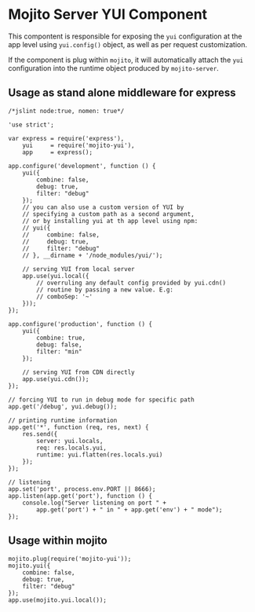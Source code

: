 # Mojito Server YUI Component

This compontent is responsible for exposing the
`yui` configuration at the app level using
`yui.config()` object, as well as per request
customization. 

If the component is plug within `mojito`, it will
automatically attach the `yui` configuration
into the runtime object produced by `mojito-server`.

## Usage as stand alone middleware for express

```
/*jslint node:true, nomen: true*/

'use strict';

var express = require('express'),
    yui     = require('mojito-yui'),
    app     = express();

app.configure('development', function () {
    yui({
        combine: false,
        debug: true,
        filter: "debug"
    });
    // you can also use a custom version of YUI by
    // specifying a custom path as a second argument,
    // or by installing yui at th app level using npm:
    // yui({
    //     combine: false,
    //     debug: true,
    //     filter: "debug"
    // }, __dirname + '/node_modules/yui/');

    // serving YUI from local server
    app.use(yui.local({
        // overruling any default config provided by yui.cdn()
        // routine by passing a new value. E.g:
        // comboSep: '~'
    }));
});

app.configure('production', function () {
    yui({
        combine: true,
        debug: false,
        filter: "min"
    });

    // serving YUI from CDN directly
    app.use(yui.cdn());
});

// forcing YUI to run in debug mode for specific path
app.get('/debug', yui.debug());

// printing runtime information
app.get('*', function (req, res, next) {
    res.send({
        server: yui.locals,
        req: res.locals.yui,
        runtime: yui.flatten(res.locals.yui)
    });
});

// listening
app.set('port', process.env.PORT || 8666);
app.listen(app.get('port'), function () {
    console.log("Server listening on port " +
        app.get('port') + " in " + app.get('env') + " mode");
});
```

## Usage within mojito

```
mojito.plug(require('mojito-yui'));
mojito.yui({
    combine: false,
    debug: true,
    filter: "debug"
});
app.use(mojito.yui.local());
```